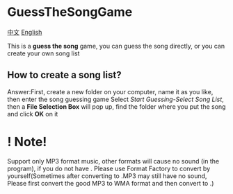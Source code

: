 # GuessTheSongGame
[中文](https://github.com/JVFCN/Guess-the-song-game/blob/main/README.md)  [English](https://github.com/JVFCN/Guess-the-song-game/blob/main/READMEE)

This is a **guess the song** game, you can guess the song directly, or you can create your own song list

## How to create a song list?
Answer:First, create a new folder on your computer, name it as you like, then enter the song guessing game
Select *Start Guessing*-*Select Song List*, then a **File Selection Box** will pop up, find the folder where you put the song and click **OK** on it
# ! Note!
Support only MP3 format music, other formats will cause no sound (in the program), if you do not have . Please use Format Factory to convert by yourself(Sometimes after converting to .MP3 may still have no sound, Please first convert the good MP3 to WMA format and then convert to .)

